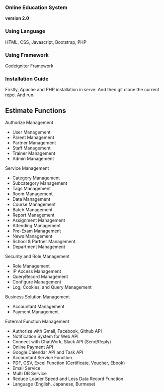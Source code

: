 ### Online Education System
 **version 2.0**

### Using Language
HTML, CSS, Javascript, Bootstrap, PHP

### Using Framework
Codeigniter Framework

### Installation Guide
Firstly,‌ Apache and PHP installation in serve.
And then git clone the current repo.
And run.

## Estimate Functions
Authorize Management
* User Management
* Parent Management
* Partner Management
* Staff Management
* Trainer Management
* Admin Management

Service Management
* Category Management
* Subcategory Management
* Tags Management
* Room Management
* Data Management
* Course Management
* Batch Management
* Report Management
* Assignment Management
* Attending Management
* Pre-Exam Management
* News Management
* School & Partner Management
* Department Management


Security and Role Management

* Role Management
* IP Access Management
* QueryRecord Management
* Configure Management
* Log, Cookies, and Query Management

Business Solution Management

* Accountant Management
* Payment Management

External Function Management

* Authorize with Gmail, Facebook, Github API
* Notification System for Web API
* Connect with ChatWork, Slack API (Send/Reply)
* Online Payment API
* Google Calendar API and Task API
* Accountant Service Function
* PDF, CSV, Excel Function (Certificate, Voucher, Ebook)
* Email Service
* Multi DB Service
* Reduce Loader Speed and Less Data Record Function
* Language (English, Japanese, Burmese)
